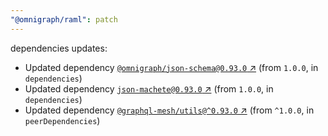 ```yaml
---
"@omnigraph/raml": patch
---
```

dependencies updates:
  - Updated dependency [`@omnigraph/json-schema@0.93.0` ↗︎](https://www.npmjs.com/package/@omnigraph/json-schema/v/0.93.0) (from `1.0.0`, in `dependencies`)
  - Updated dependency [`json-machete@0.93.0` ↗︎](https://www.npmjs.com/package/json-machete/v/0.93.0) (from `1.0.0`, in `dependencies`)
  - Updated dependency [`@graphql-mesh/utils@^0.93.0` ↗︎](https://www.npmjs.com/package/@graphql-mesh/utils/v/0.93.0) (from `^1.0.0`, in `peerDependencies`)
